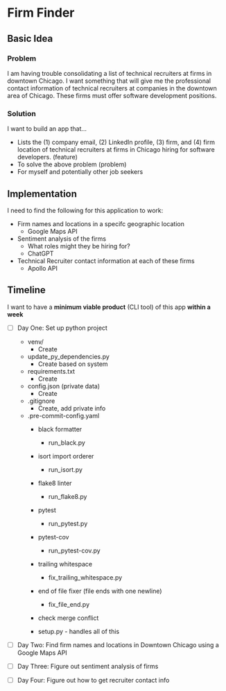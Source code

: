 # Firm Finder

## Basic Idea

### Problem 

I am having trouble consolidating a list of technical recruiters at firms in downtown Chicago. I want something that will give me the professional contact information of technical recruiters at companies in the downtown area of Chicago. These firms must offer software development positions.

### Solution

I want to build an app that...
- Lists the (1) company email, (2) LinkedIn profile, (3) firm, and (4) firm location of technical recruiters at firms in Chicago hiring for software developers. (feature)
- To solve the above problem (problem)
- For myself and potentially other job seekers

## Implementation

I need to find the following for this application to work:
- Firm names and locations in a specifc geographic location
    - Google Maps API
- Sentiment analysis of the firms
    - What roles might they be hiring for?
    - ChatGPT
- Technical Recruiter contact information at each of these firms
    - Apollo API

## Timeline

I want to have a **minimum viable product** (CLI tool) of this app **within a week**

- [ ] Day One: Set up python project
    - venv/
        - Create
    - update_py_dependencies.py
        - Create based on system
    - requirements.txt
        - Create
    - config.json (private data)
        - Create
    - .gitignore
        - Create, add private info
    - .pre-commit-config.yaml
        - black formatter
            - run_black.py
        - isort import orderer
            - run_isort.py
        - flake8 linter
            - run_flake8.py
        - pytest
            - run_pytest.py
        - pytest-cov
            - run_pytest-cov.py
        - trailing whitespace
            - fix_trailing_whitespace.py
        - end of file fixer (file ends with one newline)
            - fix_file_end.py
        - check merge conflict

        - setup.py - handles all of this

- [ ] Day Two: Find firm names and locations in Downtown Chicago using a Google Maps API
- [ ] Day Three: Figure out sentiment analysis of firms
- [ ] Day Four: Figure out how to get recruiter contact info
